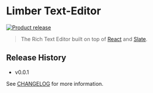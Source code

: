 # Limber Text-Editor

[![Product release](https://img.shields.io/badge/release-0.0.1-orange.svg?style=flat-square)](CHANGELOG.md)

> The Rich Text Editor built on top of [React](https://reactjs.org/) and [Slate](https://www.slatejs.org/).

## Release History

- v0.0.1

See [CHANGELOG](CHANGELOG.md) for more information.
